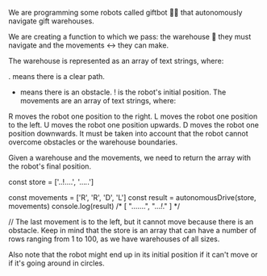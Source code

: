 We are programming some robots called giftbot 🤖🎁 that autonomously navigate gift warehouses.

We are creating a function to which we pass: the warehouse 🏬 they must navigate and the movements ↔️ they can make.

The warehouse is represented as an array of text strings, where:

. means there is a clear path.
* means there is an obstacle.
! is the robot's initial position.
The movements are an array of text strings, where:

R moves the robot one position to the right.
L moves the robot one position to the left.
U moves the robot one position upwards.
D moves the robot one position downwards.
It must be taken into account that the robot cannot overcome obstacles or the warehouse boundaries.

Given a warehouse and the movements, we need to return the array with the robot's final position.

const store = ['..!....', '...*.*.']

const movements = ['R', 'R', 'D', 'L']
const result = autonomousDrive(store, movements)
console.log(result)
/*
[
  ".......",
  "...*!*."
]
*/

// The last movement is to the left, but it cannot move because there is an obstacle.
Keep in mind that the store is an array that can have a number of rows ranging from 1 to 100, as we have warehouses of all sizes.

Also note that the robot might end up in its initial position if it can't move or if it's going around in circles.